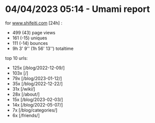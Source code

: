 # 04/04/2023 05:14 - Umami report
for www.shifeiti.com [24h] :

 - 499 (43) page views
 - 161 (-15) uniques
 - 111 (-14) bounces
 - 9h 3' 9'' (1h 56' 13'') totaltime


top 10 urls:
 - 125x [/blog/2022-12-09/]
 - 103x [/]
 - 79x [/blog/2023-01-12/]
 - 35x [/blog/2022-12-22/]
 - 31x [/wiki/]
 - 28x [/about/]
 - 15x [/blog/2023-02-03/]
 - 14x [/blog/2022-05-07/]
 - 7x [/blog/categories/]
 - 6x [/friends/]


